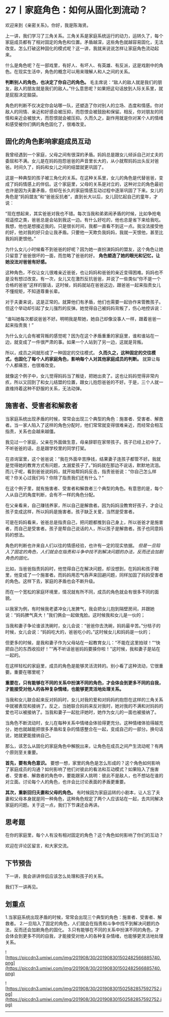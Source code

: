 # 27丨家庭角色：如何从固化到流动？

欢迎来到《亲密关系》。你好，我是陈海贤。

上一讲，我们学习了三角关系。三角关系是家庭系统运行的动力，运转久了，每个家庭成员都有了相对固定的角色和位置。矛盾越深，这些角色就越容易固化，无法改变。怎么打破这种固化的模式呢？这一讲，我就来说说怎样让家庭角色流动起来。

什么是角色呢？在一部戏里，有好人、有坏人、有英雄、有反派，这是戏剧中的角色。在现实生活中，角色的概念可以用来理解人和人之间的关系。

 **判断别人的角色，也决定了你自己的角色。** 毛主席说：“敌人的敌人就是我们的朋友，敌人的朋友就是我们的敌人。”什么意思呢？如果把这句话放到人际关系里，就是屁股决定脑袋。

角色的判断不仅决定你会站哪一队，还塑造了你对别人的立场、态度和情感。你对敌人的同情、亲近和好感会被压抑，而怨恨会被鼓励和保留。相反，你对朋友的同情和亲近会被放大，而怨恨就会被压抑。久而久之，副作用就是你对某个人的情绪和感受被你们俩的角色固化了，很难改变。

## 固化的角色影响家庭成员互动

我曾经遇到一个家庭，父母之间有很深的矛盾。妈妈总是跟女儿倾诉自己对丈夫的委屈和不满。女儿是在妈妈抱怨爸爸的声音里长大的，从小就帮妈妈出头反对爸爸。时间久了，妈妈和女儿之间的结盟就更巩固了。

这是一种典型的孩子被三角化的关系。在这种关系里，女儿的角色是代替爸爸，变成了妈妈情感上的伴侣。这个家庭里，父母的关系是对立的，这种对立的角色最初也许是因为夫妻矛盾，但却在长久的家庭情感互动过程中逐渐巩固了下来。女儿的角色是“妈妈盟友”和“爸爸反抗者”，直到长大以后，女儿回忆起自己的童年，才说：

“现在想起来，其实爸爸对我也不错。每次当我和弟弟闹矛盾的时候，比如争抢电视遥控之类，爸爸总是会站到我这一边。有什么好吃的，他也总是省下来给我吃。我想，他也是想接近我的。只是很长时间，我都一直看不到这一点。我没法接受他的好，他对我的好只会让我矛盾。只要他一天欺负我妈妈，我就一天恨他，甚至比我妈妈更恨他。”

为什么女儿小时候看不到爸爸的好呢？因为她一直扮演妈妈的盟友，这个角色让她只留意了爸爸很坏的一面，而忽略了爸爸的好。 **角色塑造了她的眼光和记忆，让她没法对爸爸有好感。**

这种角色，不仅让女儿很难亲近爸爸，也让妈妈和爸爸的亲近变得困难。妈妈也不是没有想过改变。有一次，女儿又在激烈反抗爸爸，并说了一些类似“你不是一个合格的爸爸”这样的狠话，这时候，妈妈就站在爸爸这边，跟爸爸一起来指责女儿不懂规矩，不知道尊重长辈。

对于夫妻来说，这是正常的。就算他们有矛盾，他们也需要一起协作来管教孩子。但这个举动却引起了女儿强烈的反弹。她觉得自己被妈妈背叛了，伤心地控诉说：

“谁叫她每次都说爸爸不好。明明我是帮她，她自己却像没事人一样，跟着爸爸一起来指责我！”

为什么女儿会有被背叛的感觉呢？因为在这个矛盾重重的家庭里，谁和谁站在一边，就变成了一件很严肃的事。如果一个人站到了另一边，这就是背叛。

所以，成员之间就形成了一种固定的交往模式。 **久而久之，这种固定的交往模式，也固化了每个人的家庭角色，影响每个人对其他家庭成员的判断。** 就算让每个人都痛苦，也很难改变。

就像这个例子中，女儿觉得妈妈当了叛徒，把她出卖了。这也让妈妈觉得非常内疚，所以又回到了和女儿结盟的位置，跟女儿抱怨爸爸的不好。于是，三个人就一直维持着这种不舒服的关系，无法动弹。

## 施害者、受害者和解救者

当家庭系统出现矛盾的时候，常常会出现三个典型的角色：施害者、受害者、解救者。当一家人陷入了这样的角色分配时，他们常常就变得很难亲近，而经常会相互指责，关系也会越来越僵。

我见过一个家庭，父亲在外面做生意，母亲辞职在家带孩子。孩子已经上初中了，不听爸爸的话，总是跟学校里的同学打架。

在咨询室里，这个爸爸说：“我在外面辛苦挣钱，结果妻子连孩子都管不好。我就是觉得她的教育方式有问题，太溺爱孩子了。”妈妈就在那边不说话，默默地流泪。而儿子呢，看到爸爸说妈妈，就开始帮妈妈反击，指责爸爸说：“你自己怎么样呢？你关心过我们吗？你除了指责我们还有什么？”

在这个例子里，就有施害者、受害者和解救者三个典型的角色。有意思的是，每个人从自己的角度判断，会有不一样的角色分配。

在父亲看来，自己赚钱养家，所以自己是解救者。因为妈妈没教育好孩子，才会让孩子变成这样，所以妈妈是施害者。孩子缺乏关爱，当然是受害者。

可是在妈妈看来，爸爸总是指责自己，把问题都推到自己身上，所以爸爸才是施害者，而自己是受害者。孩子是帮自己说话的人，所以孩子是解救者。孩子也同意妈妈的想法。

角色的判断也许来自人们以往的情感经验，也许有一定的现实依据。 *但是一旦陷入了固定的角色，人们就会在指责和斗争中找不到解决问题的办法，反而还会加剧角色的固化。*

比如，当爸爸指责妈妈时，他觉得自己在解决问题，却没想到，在妈妈和孩子眼里，他变成了一个施害者。而妈妈用忍气吞声来回避问题，同样加固了妈妈受害者的角色。这样下去，家庭的矛盾也会不断升级。

而在一个宽松的家庭环境里，情况就有所不同，成员的角色就会有很多不同的面貌。

以我家为例，有时候我老婆冲女儿发脾气，我会把女儿抱到隔壁房间，并跟她说：“妈妈脾气真大！”我们俩会一起做鬼脸。这时候我和女儿是一伙的；

当我和妻子争论谁该洗碗时，女儿会说：“爸爸你去洗碗，妈妈最辛苦。”分桔子的时候，女儿会说：“妈妈吃大的，爸爸吃小的。”这时候女儿和妈妈是一伙的；

但更多的时候，是我和妻子作为父母站在一起教育女儿：“不能在这里拍球！”“快把自己的东西收拾好！”“再不听话爸爸妈妈要揍你啦！”这时候，我和妻子是站在一起的。

在这样轻松的家庭里，成员的角色是能够灵活流转的。别小看了这种流动，它很重要。重要在哪里呢？

 **重要在，只有能够在不同的关系中扮演不同的角色，才会体会到更多不同的自我，才能接受对他人的各种复杂情绪，也能够更灵活地处理关系。**

当我和女儿联合起来反对妈妈时，女儿对我的爱和对妈妈的抱怨在这样的三角关系中就被表现和接纳了。反之，当她联合妈妈来反对我时，她对我的不满和对妈妈的爱也可以被接纳了。当我和妻子一起批评她时，她作为女儿的一面也被接纳了。

当角色不断流动时，女儿在每种关系中情绪会体验得更充分。这种情绪体验得越充分，她也就越能把很多矛盾和复杂的情感整合在一起，变成自己的一部分。换句话说，她就更能接纳自己。

那么，该怎么从固化的家庭角色中解脱出来，让角色在成员之间产生流动呢？有两个原则至关重要。

 **首先，要有角色意识。** 要想一想，家里的角色是怎么形成的？这个角色如何影响了家庭成员的沟通？如何影响了他们对彼此的看法和互动模式？如果陷入了施害者、受害者、解救者的角色中，要能跟家人挑明：彼此不是敌人，也不想站在谁的对立面。讨论每个人的角色，也许会比讨论表面的矛盾更重要。

 **其次，重新回归夫妻和父母的角色。** 有时候因为家庭运转的小剧本，让人忘了夫妻和父母本身就是同一种角色，这种角色规定了两个人应该站在一起，去共同解决家庭的问题。关于这一点，我们下节课还会再讲。

## 思考题

在你的家庭里，每个人有没有相对固定的角色？这个角色如何影响了你们的互动？

欢迎在评论区留言，和大家交流。

## 下节预告

下一讲，我会讲讲伴侣应该怎么处理和孩子的关系。

我们下一讲再见。

## 划重点

1.当家庭系统出现矛盾的时候，常常会出现三个典型的角色：施害者、受害者、解救者。
2.一旦陷入了固定的角色，人们就会在指责和斗争中找不到解决问题的办法，反而还会加剧角色的固化。
3.只有能够在不同的关系中扮演不同的角色，才会体会到更多不同的自我，才能接受对他人的各种复杂情绪，也能够更灵活地处理关系。

![https://piccdn3.umiwi.com/img/201908/30/201908301502482566885740.png](https://piccdn3.umiwi.com/img/201908/30/201908301502482566885740.png)

![https://piccdn3.umiwi.com/img/201908/30/201908301502582857592752.jpg](https://piccdn3.umiwi.com/img/201908/30/201908301502582857592752.jpg)

---
